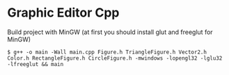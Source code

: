 # Graphic Editor Cpp

Build project with MinGW (at first you should install glut and freeglut for MinGW)

    $ g++ -o main -Wall main.cpp Figure.h TriangleFigure.h Vector2.h Color.h RectangleFigure.h CircleFigure.h -mwindows -lopengl32 -lglu32 -lfreeglut && main
